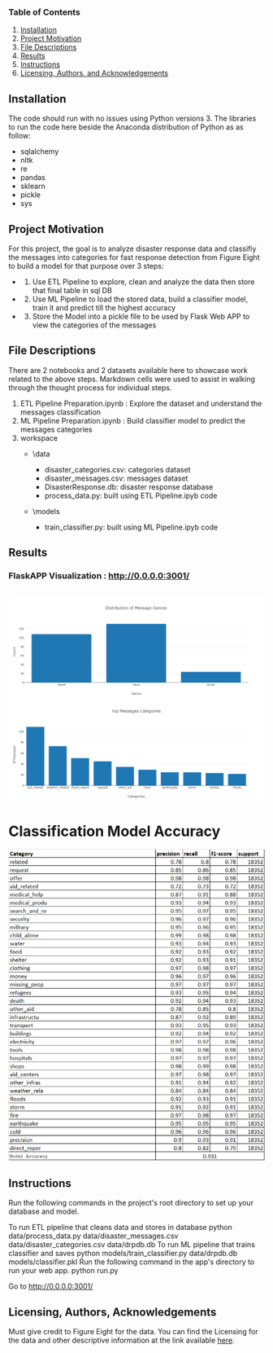 
### Table of Contents

1. [Installation](#installation)
2. [Project Motivation](#motivation)
3. [File Descriptions](#files)
4. [Results](#results)
5. [Instructions](#instructions)
6. [Licensing, Authors, and Acknowledgements](#licensing)

## Installation <a name="installation"></a>

The code should run with no issues using Python versions 3. The libraries to run the code here beside the Anaconda distribution of Python as as follow:
* sqlalchemy
* nltk
* re
* pandas
* sklearn
* pickle
* sys

## Project Motivation<a name="motivation"></a>

For this project, the goal is to analyze disaster response data and classifiy the messages into categories for fast response detection from Figure Eight to build a model for that purpose over 3 steps:

* 1. Use ETL Pipeline to explore, clean and analyze the data then store that final table in sql DB
* 2. Use ML Pipeline to load the stored data, build a classifier model, train it and predict till the highest accuracy
* 3. Store the Model into a pickle file to be used by Flask Web APP to view the categories of the messages


## File Descriptions <a name="files"></a>

There are 2 notebooks and 2 datasets available here to showcase work related to the above steps. Markdown cells were used to assist in walking through the thought process for individual steps.  
1. ETL Pipeline Preparation.ipynb : Explore the  dataset and understand the messages classification
2. ML Pipeline Preparation.ipynb : Build classifier model to predict the messages categories
3. workspace
	- \data
		* disaster_categories.csv: categories dataset
		* disaster_messages.csv: messages dataset
		* DisasterResponse.db: disaster response database
		* process_data.py: built using ETL Pipeline.ipyb code
		
	- \models
		* train_classifier.py: built using ML Pipeline.ipyb code


## Results<a name="results"></a>

### FlaskAPP Visualization : http://0.0.0.0:3001/
![This is an image](https://github.com/ShadyHanafy/DisasterResponse.io/blob/main/FlaskApp.png)

# Classification Model Accuracy		
![image](https://github.com/ShadyHanafy/DisasterResponse.io/blob/main/visualize3.png)

## Instructions<a name="instructions"></a>	

Run the following commands in the project's root directory to set up your database and model.

To run ETL pipeline that cleans data and stores in database python data/process_data.py data/disaster_messages.csv data/disaster_categories.csv data/drpdb.db
To run ML pipeline that trains classifier and saves python models/train_classifier.py data/drpdb.db models/classifier.pkl
Run the following command in the app's directory to run your web app. python run.py

Go to http://0.0.0.0:3001/

## Licensing, Authors, Acknowledgements<a name="licensing"></a>

Must give credit to Figure Eight for the data.  You can find the Licensing for the data and other descriptive information at the link available [here](https://appen.com/). 
